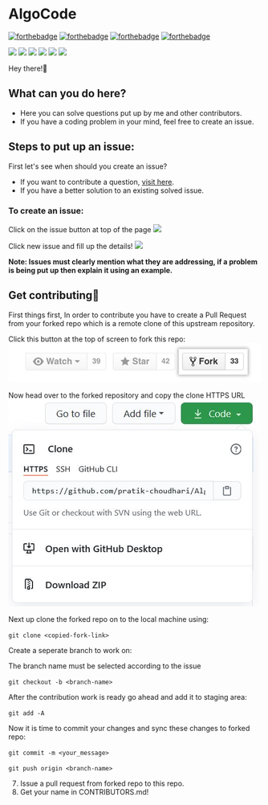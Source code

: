 # AlgoCode
[![forthebadge](https://forthebadge.com/images/badges/built-by-developers.svg)](https://forthebadge.com)
[![forthebadge](https://forthebadge.com/images/badges/built-with-love.svg)](https://forthebadge.com)
[![forthebadge](https://forthebadge.com/images/badges/for-you.svg)](https://forthebadge.com)
[![forthebadge](https://forthebadge.com/images/badges/powered-by-coffee.svg)](https://forthebadge.com)

![](https://img.shields.io/badge/Maintained-Yes-orange)
![](https://img.shields.io/badge/PRs-Accepting-brightgreen)
![](https://img.shields.io/badge/Python-green)
![](https://img.shields.io/badge/Java-blue)
![](https://img.shields.io/badge/C-yellowgreen)
![](https://img.shields.io/badge/C++-blueviolet)

Hey there!👋 

## What can you do here?
* Here you can solve questions put up by me and other contributors.
* If you have a coding problem in your mind, feel free to create an issue.

## Steps to put up an issue:

First let's see when should you create an issue?
* If you want to contribute a question, [visit here](https://github.com/pratik-choudhari/AlgoCode/issues).
* If you have a better solution to an existing solved issue.

### To create an issue:

Click on the issue button at top of the page
![](images/issue1.jpg)

Click new issue and fill up the details!
![](images/issue2.jpg)

__Note: Issues must clearly mention what they are addressing, if a problem is being put up then explain it using an example.__

## Get contributing🤩

First things first, In order to contribute you have to create a Pull Request from your forked repo which is a remote clone of this upstream repository.

Click this button at the top of screen to fork this repo:
![](images/fork_button.jpg)

Now head over to the forked repository and copy the clone HTTPS URL
![](images/fork_URL.jpg)


Next up clone the forked repo on to the local machine using:

``git clone <copied-fork-link>``

Create a seperate branch to work on:

The branch name must be selected according to the issue

``git checkout -b <branch-name>``

After the contribution work is ready go ahead and add it to staging area:

``git add -A``

Now it is time to commit your changes and sync these changes to forked repo:

``git commit -m <your_message>``

``git push origin <branch-name>`` 


7. Issue a pull request from forked repo to this repo.
8. Get your name in CONTRIBUTORS.md!
